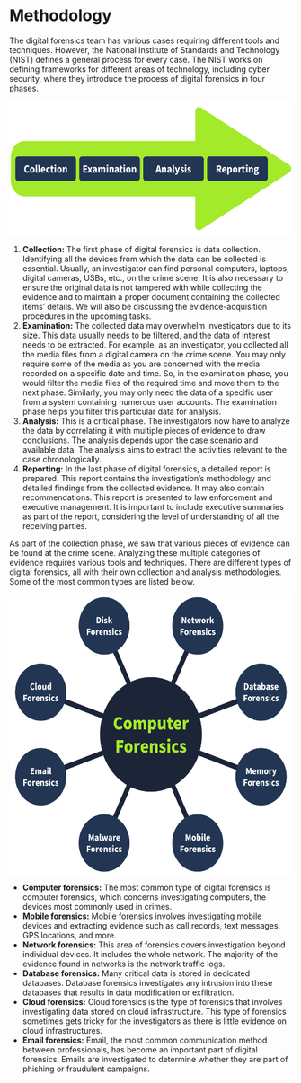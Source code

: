 # Methodology

The digital forensics team has various cases requiring different tools and techniques. However, the National Institute of Standards and Technology (<span style="color: inherit;">NIST</span>) defines a general process for every case. The <span style="color: inherit;">NIST</span> works on defining frameworks for different areas of technology, including cyber security, where they introduce the process of digital forensics in four phases.

<img src="../../../_resources/6645aa8c024f7893371eb7ac-1721898.png" alt="Arrow showing the four phases Collection, Examination, Analysis, and Reporting." class="jop-noMdConv" width="567" height="242" style="display: block; margin: 0 auto;">

1.  **Collection:** The first phase of digital forensics is data collection. Identifying all the devices from which the data can be collected is essential. Usually, an investigator can find personal computers, laptops, digital cameras, USBs, etc., on the crime scene. It is also necessary to ensure the original data is not tampered with while collecting the evidence and to maintain a proper document containing the collected items’ details. We will also be discussing the evidence-acquisition procedures in the upcoming tasks.
2.  **Examination:** The collected data may overwhelm investigators due to its size. This data usually needs to be filtered, and the data of interest needs to be extracted. For example, as an investigator, you collected all the media files from a digital camera on the crime scene. You may only require some of the media as you are concerned with the media recorded on a specific date and time. So, in the examination phase, you would filter the media files of the required time and move them to the next phase. Similarly, you may only need the data of a specific user from a system containing numerous user accounts. The examination phase helps you filter this particular data for analysis.
3.  **Analysis:** This is a critical phase. The investigators now have to analyze the data by correlating it with multiple pieces of evidence to draw conclusions. The analysis depends upon the case scenario and available data. The analysis aims to extract the activities relevant to the case chronologically.
4.  **Reporting:** In the last phase of digital forensics, a detailed report is prepared. This report contains the investigation’s methodology and detailed findings from the collected evidence. It may also contain recommendations. This report is presented to law enforcement and executive management. It is important to include executive summaries as part of the report, considering the level of understanding of all the receiving parties.

As part of the collection phase, we saw that various pieces of evidence can be found at the crime scene. Analyzing these multiple categories of evidence requires various tools and techniques. There are different types of digital forensics, all with their own collection and analysis methodologies. Some of the most common types are listed below.

<img src="../../../_resources/6645aa8c024f7893371eb7ac-1719849-1.png" alt="The different fields of digital forensics around it." class="jop-noMdConv" width="567" height="500" style="display: block; margin: 0 auto;">

- **Computer forensics:** The most common type of digital forensics is computer forensics, which concerns investigating computers, the devices most commonly used in crimes.
- **Mobile forensics:** Mobile forensics involves investigating mobile devices and extracting evidence such as call records, text messages, GPS locations, and more.
- **Network forensics:** This area of forensics covers investigation beyond individual devices. It includes the whole network. The majority of the evidence found in networks is the network traffic logs.
- **Database forensics:** Many critical data is stored in dedicated databases. Database forensics investigates any intrusion into these databases that results in data modification or exfiltration.
- **Cloud forensics:** Cloud forensics is the type of forensics that involves investigating data stored on cloud infrastructure. This type of forensics sometimes gets tricky for the investigators as there is little evidence on cloud infrastructures.
- **Email forensics:** Email, the most common communication method between professionals, has become an important part of digital forensics. Emails are investigated to determine whether they are part of <span style="color: inherit;">phishing</span> or fraudulent campaigns.
